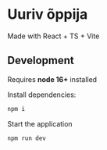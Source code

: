 # Uuriv õppija

Made with React + TS + Vite

## Development
Requires **node 16+** installed

Install dependencies:
```bash
npm i
```

Start the application
```bash
npm run dev
```

